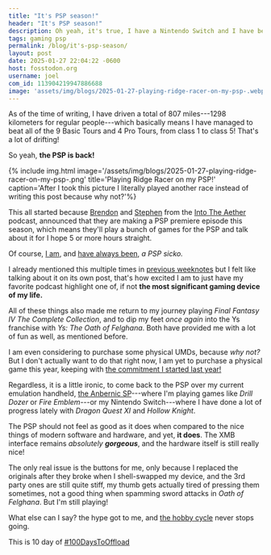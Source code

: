 ```yaml
---
title: "It's PSP season!"
header: "It's PSP season!"
description: Oh yeah, it's true, I have a Nintendo Switch and I have been playing Ridge Racer on my PSP for like 8 hours in a couple days
tags: gaming psp
permalink: /blog/it's-psp-season/
layout: post
date: 2025-01-27 22:04:22 -0600
host: fosstodon.org
username: joel
com_id: 113904219947886688
image: 'assets/img/blogs/2025-01-27-playing-ridge-racer-on-my-psp-.webp'
---
```

As of the time of writing, I have driven a total of 807 miles---1298 kilometers for regular people---which basically means I have managed to beat all of the 9 Basic Tours and 4 Pro Tours, from class 1 to class 5! That's a lot of drifting!

So yeah, **the PSP is back!**

{% include img.html image='/assets/img/blogs/2025-01-27-playing-ridge-racer-on-my-psp-.png' title='Playing Ridge Racer on my PSP!' caption='After I took this picture I literally played another race instead of writing this post because why not?'%}

This all started because [Brendon](https://mastodon.social/@brendonbigley) and [Stephen](https://bsky.app/profile/stephenhilger.bsky.social) from the [Into The Aether](https//intothecast.online) podcast, announced that they are making a PSP premiere episode this season, which means they'll play a bunch of games for the PSP and talk about it for I hope 5 or more hours straight.

Of course, [I am](/blog/what-is-on-my-psp/), and [have always been](/blog/my-psp-is-back-in-shape/), *a PSP sicko.*

I already mentioned this multiple times in [previous weeknotes](/blog/2025-w02-weeknotes/#gaming) but I felt like talking about it on its own post, that's how excited I am to just have my favorite podcast highlight one of, if not __the most significant gaming device of my life.__

All of these things also made me return to my journey playing _Final Fantasy IV The Complete Collection_, and to dip my feet _once again_ into the Ys franchise with _Ys: The Oath of Felghana_. Both have provided me with a lot of fun as well, as mentioned before.

I am even considering to purchase some physical UMDs, because _why not?_ But I don't actually want to do that right now, I am yet to purchase a physical game this year, keeping with [the commitment I started last year!](/blog/games-to-beat-before-buying-more/)

Regardless, it is a little ironic, to come back to the PSP over my current emulation handheld, [the Anbernic SP](/blog/the-gba-experience-i-wanted/)---where I'm playing games like _Drill Dozer_ or _Fire Emblem_---or my Nintendo Switch---where I have done a lot of progress lately with _Dragon Quest XI_ and _Hollow Knight_. 

The PSP should not feel as good as it does when compared to the nice things of modern software and hardware, and yet, **it does**. The XMB interface remains _absolutely **gorgeous**_, and the hardware itself is still really nice!

The only real issue is the buttons for me, only because I replaced the originals after they broke when I shell-swapped my device, and the 3rd party ones are still quite stiff, my thumb gets actually tired of pressing them sometimes, not a good thing when spamming sword attacks in _Oath of Felghana_. But I'm still playing!

What else can I say? the hype got to me, and [the hobby cycle](/blog/the-hobby-cycle) never stops going.

This is 10 day of [#100DaysToOffload](https://100daystooffload.com)

